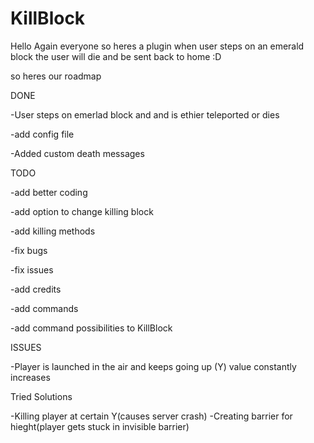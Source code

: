 # KillBlock

Hello Again everyone so heres a plugin when user steps on an emerald block the user will die and be sent back to home :D

so heres our roadmap

DONE

-User steps on emerlad block and and is ethier teleported or dies

-add config file

-Added custom death messages

TODO

-add better coding

-add option to change killing block

-add killing methods

-fix bugs

-fix issues

-add credits

-add commands

-add command possibilities to KillBlock

ISSUES

-Player is launched in the air and keeps going up (Y) value constantly increases

Tried Solutions

-Killing player at certain Y(causes server crash)
-Creating barrier for hieght(player gets stuck in invisible barrier)
